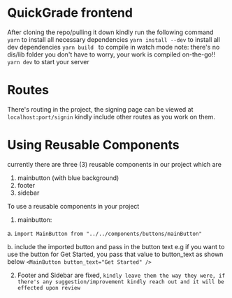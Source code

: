 # QuickGrade frontend

After cloning the repo/pulling it down kindly run the following command
`yarn` to install all necessary dependencies
`yarn install --dev` to install all dev dependencies
`yarn build ` to compile in watch mode
note: there's no dis/lib folder you don't have to worry, your work is compiled on-the-go!!
`yarn dev` to start your server

# Routes

There's routing in the project, the signing page can be viewed at `localhost:port/signin`
kindly include other routes as you work on them.

# Using Reusable Components

currently there are three (3) reusable components in our project which are

1. mainbutton (with blue background)
2. footer
3. sidebar

To use a reusable components in your project

1. mainbutton:

a. `import MainButton from "../../components/buttons/mainButton"`

b. include the imported button and pass in the button text e.g if you want to use the button for Get Started, you pass that value to button_text as shown below
`<MainButton button_text="Get Started" />`

2. Footer and Sidebar are fixed, `kindly leave them the way they were, if there's any suggestion/improvement kindly reach out and it will be effected upon review`
